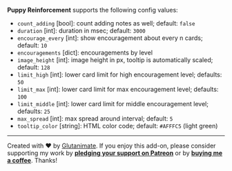 **Puppy Reinforcement** supports the following config values:

- `count_adding` [bool]: count adding notes as well; default: `false`
- `duration` [int]: duration in msec; default: `3000`
- `encourage_every` [int]: show encouragement about every n cards; default: `10`
- `encouragements` [dict]: encouragements by level
- `image_height` [int]: image height in px, tooltip is automatically scaled; default: `128`
- `limit_high` [int]: lower card limit for high encouragement level; defaults: `50`
- `limit_max` [int]: lower card limit for max encouragement level; defaults: `100`
- `limit_middle` [int]: lower card limit for middle encouragement level; defaults: `25`
- `max_spread` [int]: max spread around interval; default: `5`
- `tooltip_color` [string]: HTML color code; default: `#AFFFC5` (light green)

---

Created with ❤️ by [Glutanimate](https://glutanimate.com). If you enjoy this add-on, please consider supporting my work by **[pledging your support on Patreon](https://www.patreon.com/bePatron?u=7522179)** or by **[buying me a coffee](https://ko-fi.com/X8X0L4YV)**. Thanks!
